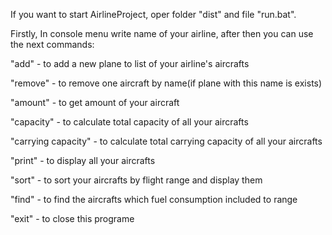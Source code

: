 If you want to start AirlineProject, oper folder "dist" and file "run.bat".

Firstly, In console menu write name of your airline, after then 
you can use the next commands:

"add" - to add a new plane to list of your airline's aircrafts 

"remove" - to remove one aircraft by name(if plane with this name is exists)

"amount" - to get amount of your aircraft

"capacity" - to calculate total capacity of all your aircrafts

"carrying capacity" - to calculate total carrying capacity of all your aircrafts

"print" - to display all your aircrafts

"sort" - to sort your aircrafts by flight range and display them 

"find" - to find the aircrafts which fuel consumption included to range 

"exit" - to close this programe
